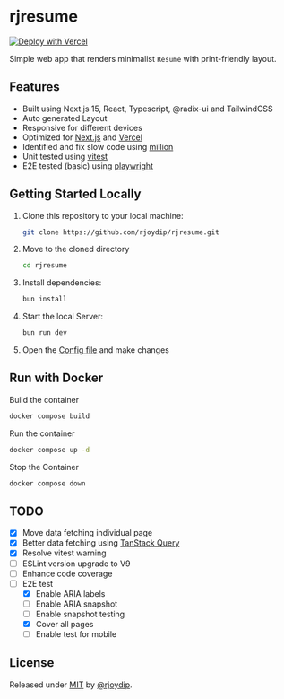 # rjresume

[![Deploy with Vercel](https://vercel.com/button)](https://vercel.com/new/clone?repository-url=https://github.com/rjoydip/rjresume)

Simple web app that renders minimalist `Resume` with print-friendly layout.

## Features

- Built using Next.js 15, React, Typescript, @radix-ui and TailwindCSS
- Auto generated Layout
- Responsive for different devices
- Optimized for [Next.js](http://nextjs.org/) and [Vercel](https://vercel.com/)
- Identified and fix slow code using [million](https://million.dev/)
- Unit tested using [vitest](https://vitest.dev/)
- E2E tested (basic) using [playwright](https://playwright.dev/)

## Getting Started Locally

1. Clone this repository to your local machine:

   ```bash
   git clone https://github.com/rjoydip/rjresume.git
   ```

2. Move to the cloned directory

   ```bash
   cd rjresume
   ```

3. Install dependencies:

   ```bash
   bun install
   ```

4. Start the local Server:

   ```bash
   bun run dev
   ```

5. Open the [Config file](./src/data.ts) and make changes

## Run with Docker

Build the container

```sh
docker compose build
```

Run the container

```sh
docker compose up -d
```

Stop the Container

```sh
docker compose down
```

## TODO

- [X] Move data fetching individual page
- [X] Better data fetching using [TanStack Query](https://tanstack.com/query)
- [X] Resolve vitest warning
- [ ] ESLint version upgrade to V9
- [ ] Enhance code coverage
- [ ] E2E test
  - [X] Enable ARIA labels
  - [ ] Enable ARIA snapshot
  - [ ] Enable snapshot testing
  - [X] Cover all pages
  - [ ] Enable test for mobile

## License

Released under [MIT](./LICENSE) by [@rjoydip](https://github.com/rjoydip).
